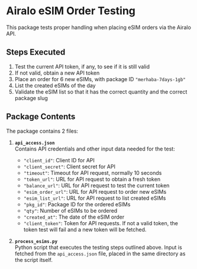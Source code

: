 # Airalo eSIM Order Testing

This package tests proper handling when placing eSIM orders via the Airalo API.

## Steps Executed

1. Test the current API token, if any, to see if it is still valid  
2. If not valid, obtain a new API token  
3. Place an order for 6 new eSIMs, with package ID `"merhaba-7days-1gb"`  
4. List the created eSIMs of the day  
5. Validate the eSIM list so that it has the correct quantity and the correct package slug  

## Package Contents

The package contains 2 files:

1. **`api_access.json`**  
   Contains API credentials and other input data needed for the test:
   - `"client_id"`: Client ID for API  
   - `"client_secret"`: Client secret for API  
   - `"timeout"`: Timeout for API request, normally 10 seconds  
   - `"token_url"`: URL for API request to obtain a fresh token  
   - `"balance_url"`: URL for API request to test the current token  
   - `"esim_order_url"`: URL for API request to order new eSIMs  
   - `"esim_list_url"`: URL for API request to list created eSIMs  
   - `"pkg_id"`: Package ID for the ordered eSIMs  
   - `"qty"`: Number of eSIMs to be ordered  
   - `"created_at"`: The date of the eSIM order  
   - `"client_token"`: Token for API requests. If not a valid token, the token test will fail and a new token will be fetched.

2. **`process_esims.py`**  
   Python script that executes the testing steps outlined above. Input is fetched from the `api_access.json` file, placed in the same directory
   as the script itself.
